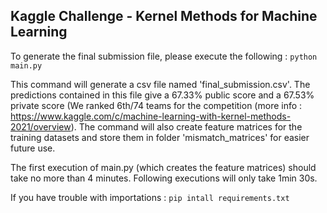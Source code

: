 ## Kaggle Challenge - Kernel Methods for Machine Learning

To generate the final submission file, please  execute the following : 
`python main.py 
`

This command will generate a csv file named 'final_submission.csv'. The predictions contained in this file give a 67.33% public score and a 67.53% private score (We ranked 6th/74 teams for the competition (more info : https://www.kaggle.com/c/machine-learning-with-kernel-methods-2021/overview). 
The command will also create feature matrices for the training datasets and store them in folder 'mismatch_matrices' for easier future use. 

The first execution of main.py (which creates the feature matrices) should take no more than 4 minutes. Following executions will only take 1min 30s. 

If you have trouble with importations : `pip intall requirements.txt`

